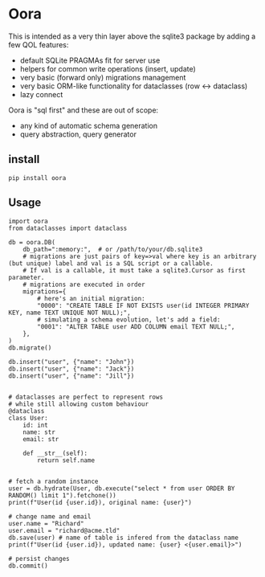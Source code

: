 # Oora

This is intended as a very thin layer above the sqlite3 package by adding a few QOL features:

- default SQLite PRAGMAs fit for server use
- helpers for common write operations (insert, update)
- very basic (forward only) migrations management
- very basic ORM-like functionality for dataclasses (row <-> dataclass)
- lazy connect

Oora is "sql first" and these are out of scope:

- any kind of automatic schema generation
- query abstraction, query generator


## install

    pip install oora

## Usage

    import oora
    from dataclasses import dataclass

    db = oora.DB(
        db_path=":memory:",  # or /path/to/your/db.sqlite3
        # migrations are just pairs of key=>val where key is an arbitrary (but unique) label and val is a SQL script or a callable.
        # If val is a callable, it must take a sqlite3.Cursor as first parameter.
        # migrations are executed in order
        migrations={
            # here's an initial migration:
            "0000": "CREATE TABLE IF NOT EXISTS user(id INTEGER PRIMARY KEY, name TEXT UNIQUE NOT NULL);",
            # simulating a schema evolution, let's add a field:
            "0001": "ALTER TABLE user ADD COLUMN email TEXT NULL;",
        },
    )
    db.migrate()

    db.insert("user", {"name": "John"})
    db.insert("user", {"name": "Jack"})
    db.insert("user", {"name": "Jill"})


    # dataclasses are perfect to represent rows
    # while still allowing custom behaviour
    @dataclass
    class User:
        id: int
        name: str
        email: str

        def __str__(self):
            return self.name


    # fetch a random instance
    user = db.hydrate(User, db.execute("select * from user ORDER BY RANDOM() limit 1").fetchone())
    print(f"User(id {user.id}), original name: {user}")

    # change name and email
    user.name = "Richard"
    user.email = "richard@acme.tld"
    db.save(user) # name of table is infered from the dataclass name
    print(f"User(id {user.id}), updated name: {user} <{user.email}>")

    # persist changes
    db.commit()